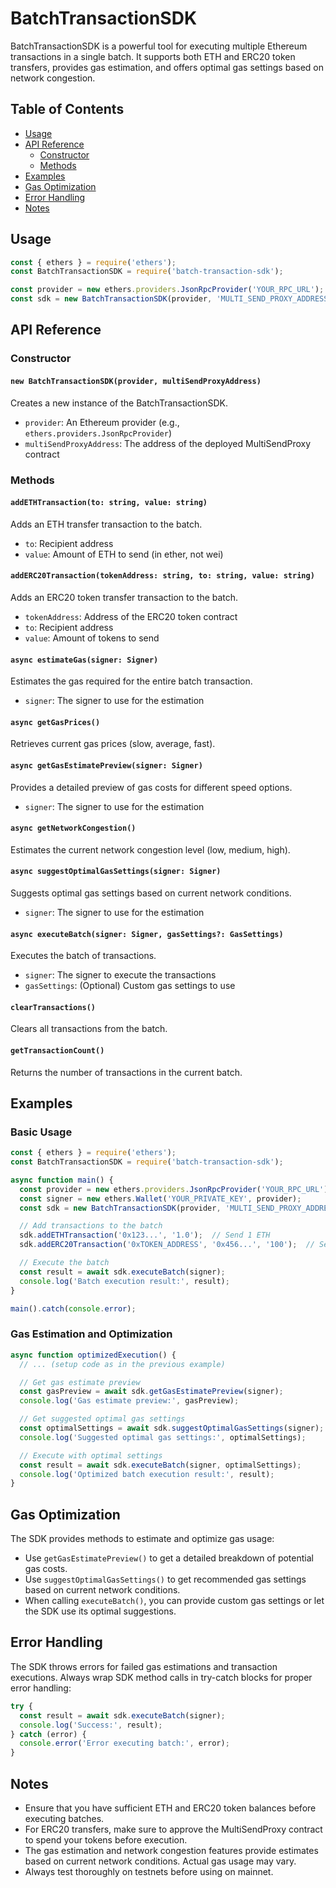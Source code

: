# BatchTransactionSDK

BatchTransactionSDK is a powerful tool for executing multiple Ethereum transactions in a single batch. It supports both ETH and ERC20 token transfers, provides gas estimation, and offers optimal gas settings based on network congestion.

## Table of Contents

- [Usage](#usage)
- [API Reference](#api-reference)
  - [Constructor](#constructor)
  - [Methods](#methods)
- [Examples](#examples)
- [Gas Optimization](#gas-optimization)
- [Error Handling](#error-handling)
- [Notes](#notes)

## Usage

```javascript
const { ethers } = require('ethers');
const BatchTransactionSDK = require('batch-transaction-sdk');

const provider = new ethers.providers.JsonRpcProvider('YOUR_RPC_URL');
const sdk = new BatchTransactionSDK(provider, 'MULTI_SEND_PROXY_ADDRESS');
```

## API Reference

### Constructor

#### `new BatchTransactionSDK(provider, multiSendProxyAddress)`

Creates a new instance of the BatchTransactionSDK.

- `provider`: An Ethereum provider (e.g., `ethers.providers.JsonRpcProvider`)
- `multiSendProxyAddress`: The address of the deployed MultiSendProxy contract

### Methods

#### `addETHTransaction(to: string, value: string)`

Adds an ETH transfer transaction to the batch.

- `to`: Recipient address
- `value`: Amount of ETH to send (in ether, not wei)

#### `addERC20Transaction(tokenAddress: string, to: string, value: string)`

Adds an ERC20 token transfer transaction to the batch.

- `tokenAddress`: Address of the ERC20 token contract
- `to`: Recipient address
- `value`: Amount of tokens to send

#### `async estimateGas(signer: Signer)`

Estimates the gas required for the entire batch transaction.

- `signer`: The signer to use for the estimation

#### `async getGasPrices()`

Retrieves current gas prices (slow, average, fast).

#### `async getGasEstimatePreview(signer: Signer)`

Provides a detailed preview of gas costs for different speed options.

- `signer`: The signer to use for the estimation

#### `async getNetworkCongestion()`

Estimates the current network congestion level (low, medium, high).

#### `async suggestOptimalGasSettings(signer: Signer)`

Suggests optimal gas settings based on current network conditions.

- `signer`: The signer to use for the estimation

#### `async executeBatch(signer: Signer, gasSettings?: GasSettings)`

Executes the batch of transactions.

- `signer`: The signer to execute the transactions
- `gasSettings`: (Optional) Custom gas settings to use

#### `clearTransactions()`

Clears all transactions from the batch.

#### `getTransactionCount()`

Returns the number of transactions in the current batch.

## Examples

### Basic Usage

```javascript
const { ethers } = require('ethers');
const BatchTransactionSDK = require('batch-transaction-sdk');

async function main() {
  const provider = new ethers.providers.JsonRpcProvider('YOUR_RPC_URL');
  const signer = new ethers.Wallet('YOUR_PRIVATE_KEY', provider);
  const sdk = new BatchTransactionSDK(provider, 'MULTI_SEND_PROXY_ADDRESS');

  // Add transactions to the batch
  sdk.addETHTransaction('0x123...', '1.0');  // Send 1 ETH
  sdk.addERC20Transaction('0xTOKEN_ADDRESS', '0x456...', '100');  // Send 100 tokens

  // Execute the batch
  const result = await sdk.executeBatch(signer);
  console.log('Batch execution result:', result);
}

main().catch(console.error);
```

### Gas Estimation and Optimization

```javascript
async function optimizedExecution() {
  // ... (setup code as in the previous example)

  // Get gas estimate preview
  const gasPreview = await sdk.getGasEstimatePreview(signer);
  console.log('Gas estimate preview:', gasPreview);

  // Get suggested optimal gas settings
  const optimalSettings = await sdk.suggestOptimalGasSettings(signer);
  console.log('Suggested optimal gas settings:', optimalSettings);

  // Execute with optimal settings
  const result = await sdk.executeBatch(signer, optimalSettings);
  console.log('Optimized batch execution result:', result);
}
```

## Gas Optimization

The SDK provides methods to estimate and optimize gas usage:

- Use `getGasEstimatePreview()` to get a detailed breakdown of potential gas costs.
- Use `suggestOptimalGasSettings()` to get recommended gas settings based on current network conditions.
- When calling `executeBatch()`, you can provide custom gas settings or let the SDK use its optimal suggestions.

## Error Handling

The SDK throws errors for failed gas estimations and transaction executions. Always wrap SDK method calls in try-catch blocks for proper error handling:

```javascript
try {
  const result = await sdk.executeBatch(signer);
  console.log('Success:', result);
} catch (error) {
  console.error('Error executing batch:', error);
}
```

## Notes

- Ensure that you have sufficient ETH and ERC20 token balances before executing batches.
- For ERC20 transfers, make sure to approve the MultiSendProxy contract to spend your tokens before execution.
- The gas estimation and network congestion features provide estimates based on current network conditions. Actual gas usage may vary.
- Always test thoroughly on testnets before using on mainnet.
